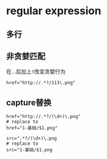 # regular expression



## 多行



## 非贪婪匹配

在...后加上`?`改变贪婪行为

```
href="http://.*?/113\.png"
```



## capture替换

```
href="http://.*?/(\d+)\.png"
# replace to
href="1-基础/$1.png"
```



```
src=".*?/(\d+)\.png
# replace to
src="1-基础/$1.png
```










